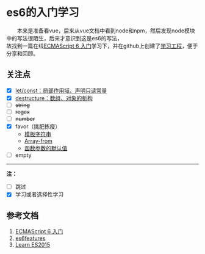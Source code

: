 # es6的入门学习
&emsp;&emsp;本来是准备看vue，后来从vue文档中看到node和npm，然后发现node模块中的写法很陌生，后来才意识到这是es6的写法，     
故找到一篇在线[ECMAScript 6 入门](http://es6.ruanyifeng.com)学习下，并在github上创建了[学习工程](https://github.com/gmaclinuxer/vue_taste/tree/master/es6-feature)，便于分享和回顾。

## 关注点

- [x] [let/const：局部作用域、声明只读常量](http://es6.ruanyifeng.com/#docs/let)
- [x] [destructure：数组、对象的析构](http://es6.ruanyifeng.com/#docs/destructuring)
- [ ] ~~string~~
- [ ] ~~regex~~
- [ ] ~~number~~
- [x] favor（挑肥拣瘦）
    + [模板字符串](http://es6.ruanyifeng.com/#docs/string#模板字符串)
    + [Array-from](http://es6.ruanyifeng.com/#docs/array#Array-from)
    + [函数参数的默认值](http://es6.ruanyifeng.com/#docs/function#函数参数的默认值)
- [ ] empty
____________________________
**注：**
- [ ] 跳过
- [x] 学习或者选择性学习

## 参考文档
1. [ECMAScript 6 入门](http://es6.ruanyifeng.com)
2. [es6features](https://github.com/lukehoban/es6features#readme)
3. [Learn ES2015](http://babeljs.cn/docs/learn-es2015/)

